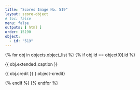 ```yaml
---
title: "Scores Image No. 519"
layout: score-object
# toc: false
menu: false
outputs: [ html ]
order: 15190
object:
  - id: "519"
---
```


{% for obj in objects.object_list %}
{% if obj.id == object[0].id %}

{{ obj.extended_caption }}

{{ obj.credit }} {.object-credit}

{% endif %}
{% endfor %}
